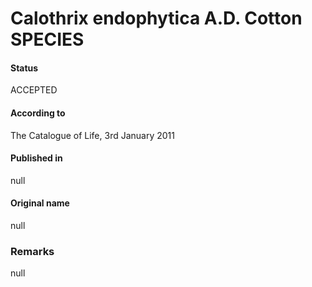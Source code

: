 Calothrix endophytica A.D. Cotton SPECIES
=======

#### Status
ACCEPTED

#### According to
The Catalogue of Life, 3rd January 2011

#### Published in
null

#### Original name
null

### Remarks
null